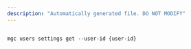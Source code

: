 ```yaml
---
description: "Automatically generated file. DO NOT MODIFY"
---
```


```cli

mgc users settings get --user-id {user-id}

```